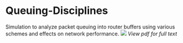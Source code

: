 # Queuing-Disciplines
Simulation to analyze packet queuing into router buffers using various schemes and effects on network performance.
<img src="https://live.staticflickr.com/65535/48406966161_33688d1b35_k_d.jpg">
*View pdf for full text*
